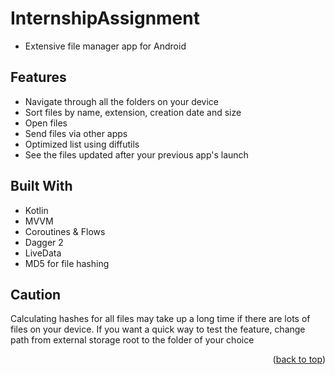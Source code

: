 # InternshipAssignment

* Extensive file manager app for Android


## Features
* Navigate through all the folders on your device
* Sort files by name, extension, creation date and size
* Open files
* Send files via other apps
* Optimized list using diffutils
* See the files updated after your previous app's launch

## Built With

* Kotlin
* MVVM
* Coroutines & Flows
* Dagger 2
* LiveData
* MD5 for file hashing

## Caution
Calculating hashes for all files may take up a long time if there are lots of files on your device.
If you want a quick way to test the feature, change path from external storage root to the folder of your choice


<p align="right">(<a href="#readme-top">back to top</a>)</p>

